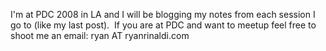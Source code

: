 I'm at PDC 2008 in LA and I will be blogging my notes from each session
I go to (like my last post).  If you are at PDC and want to meetup feel
free to shoot me an email: ryan AT ryanrinaldi.com

